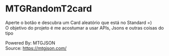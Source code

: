 # MTGRandomT2card
Aperte o botão e descubra um Card aleatório que está no Standard =) <br>
O objetivo do projeto é me acostumar a usar APIs, Jsons e outras coisas do tipo 

Powered By: MTGJSON <br>
Source: https://mtgjson.com/
